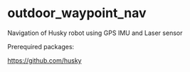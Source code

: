 # outdoor_waypoint_nav
Navigation of Husky robot using GPS IMU and Laser sensor

Prerequired packages:

https://github.com/husky


